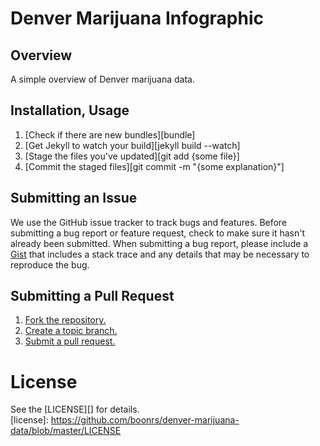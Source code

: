 Denver Marijuana Infographic
============================

## Overview  
A simple overview of Denver marijuana data.

## Installation, Usage  

1. [Check if there are new bundles][bundle]
2. [Get Jekyll to watch your build][jekyll build --watch]
3. [Stage the files you've updated][git add {some file}]
4. [Commit the staged files][git commit -m "{some explanation}"]



## Submitting an Issue  
We use the GitHub issue tracker to track bugs and features. Before submitting a bug report or feature request, check to make sure it hasn't already been submitted. When submitting a bug report, please include a [Gist][] that includes a stack trace and any details that may be necessary to reproduce the bug.

[gist]: https://gist.github.com/

## Submitting a Pull Request
1. [Fork the repository.][fork]  
2. [Create a topic branch.][branch]  
3. [Submit a pull request.][pr]  

[fork]: http://help.github.com/fork-a-repo/
[branch]: http://learn.github.com/p/branching.html
[pr]: http://help.github.com/send-pull-requests/

# License
See the [LICENSE][] for details.  
[license]: https://github.com/boonrs/denver-marijuana-data/blob/master/LICENSE

